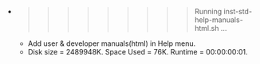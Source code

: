 * >>>>>>>>> Running inst-std-help-manuals-html.sh ...
  * Add user & developer manuals(html) in Help menu.
  * Disk size = 2489948K. Space Used = 76K. Runtime = 00:00:00:01.
